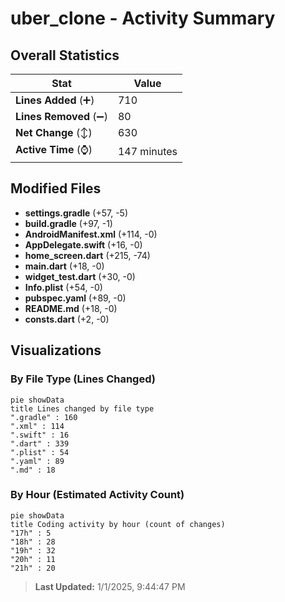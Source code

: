 # uber_clone - Activity Summary 

## Overall Statistics

| Stat                   | Value                                                             |
| ---------------------- | ----------------------------------------------------------------- |
| **Lines Added** (➕)   | 710                                          |
| **Lines Removed** (➖) | 80                                        |
| **Net Change** (↕)    | 630                |
| **Active Time** (⌚)   | 147 minutes |


## Modified Files
- **settings.gradle** (+57, -5)
- **build.gradle** (+97, -1)
- **AndroidManifest.xml** (+114, -0)
- **AppDelegate.swift** (+16, -0)
- **home_screen.dart** (+215, -74)
- **main.dart** (+18, -0)
- **widget_test.dart** (+30, -0)
- **Info.plist** (+54, -0)
- **pubspec.yaml** (+89, -0)
- **README.md** (+18, -0)
- **consts.dart** (+2, -0)

## Visualizations

### By File Type (Lines Changed)

```mermaid
pie showData
title Lines changed by file type
".gradle" : 160
".xml" : 114
".swift" : 16
".dart" : 339
".plist" : 54
".yaml" : 89
".md" : 18
```

### By Hour (Estimated Activity Count)

```mermaid
pie showData
title Coding activity by hour (count of changes)
"17h" : 5
"18h" : 28
"19h" : 32
"20h" : 11
"21h" : 20
```


> **Last Updated:** 1/1/2025, 9:44:47 PM